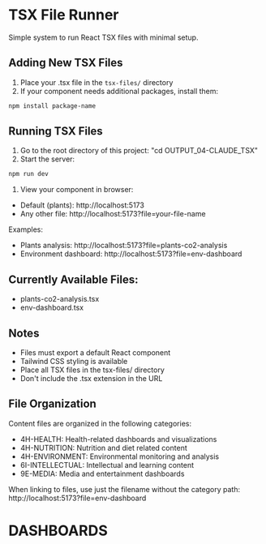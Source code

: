 # TSX File Runner

Simple system to run React TSX files with minimal setup.

## Adding New TSX Files
1. Place your .tsx file in the `tsx-files/` directory
2. If your component needs additional packages, install them:
```bash
npm install package-name
```

## Running TSX Files
1. Go to the root directory of this project:
   "cd OUTPUT_04-CLAUDE_TSX"
2. Start the server:
```bash
npm run dev
```

1. View your component in browser:
- Default (plants): http://localhost:5173
- Any other file: http://localhost:5173?file=your-file-name

Examples:
- Plants analysis: http://localhost:5173?file=plants-co2-analysis
- Environment dashboard: http://localhost:5173?file=env-dashboard

## Currently Available Files:
- plants-co2-analysis.tsx
- env-dashboard.tsx

## Notes
- Files must export a default React component
- Tailwind CSS styling is available
- Place all TSX files in the tsx-files/ directory
- Don't include the .tsx extension in the URL

## File Organization
Content files are organized in the following categories:
- 4H-HEALTH: Health-related dashboards and visualizations
- 4H-NUTRITION: Nutrition and diet related content
- 4H-ENVIRONMENT: Environmental monitoring and analysis
- 6I-INTELLECTUAL: Intellectual and learning content
- 9E-MEDIA: Media and entertainment dashboards

When linking to files, use just the filename without the category path:
http://localhost:5173?file=env-dashboard

# DASHBOARDS
